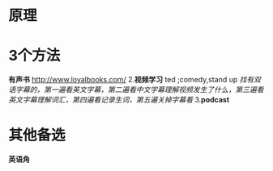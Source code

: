 # 原理

# 3个方法
**有声书** http://www.loyalbooks.com/
2.**视频学习** ted ;comedy,stand up
*找有双语字幕的，第一遍看英文字幕，第二遍看中文字幕理解视频发生了什么，第三遍看英文字幕理解词汇，第四遍看记录生词，第五遍关掉字幕看*
3.**podcast**

# 其他备选
**英语角**
